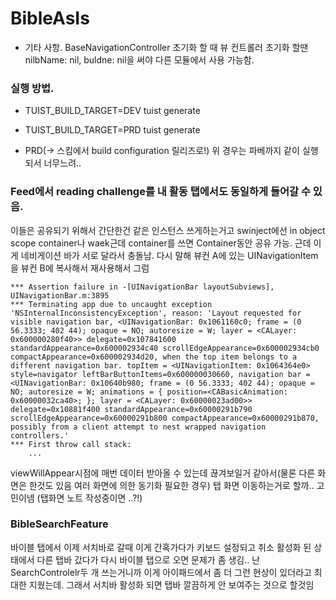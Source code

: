 #  BibleAsIs


- 기타 사항.
BaseNavigationController 초기화 할 때
뷰 컨트롤러 초기화 할땐 nilbName: nil, buldne: nil을 써야 다른 모듈에서 사용 가능함.


### 실행 방법.
- TUIST_BUILD_TARGET=DEV tuist generate
- TUIST_BUILD_TARGET=PRD tuist generate

- PRD(-> 스킴에서 build configuration 릴리즈로!)
위 경우는 파베까지 같이 실행되서 너무느려.. 


### Feed에서 reading challenge를 내 활동 탭에서도 동일하게 들어갈 수 있음.
이들은 공유되기 위해서 간단한건 같은 인스턴스 쓰게하는거고 swinject에선 in object scope container나 waek근데 container를 쓰면 Container동안
공유 가능. 근데 이게 네비게이션 바가 서로 달라서 충돌남.
다시 말해 뷰컨 A에 있는 UINavigationItem을 뷰컨 B에 복사해서 재사용해서 그럼 
```
*** Assertion failure in -[UINavigationBar layoutSubviews], UINavigationBar.m:3895
*** Terminating app due to uncaught exception 'NSInternalInconsistencyException', reason: 'Layout requested for visible navigation bar, <UINavigationBar: 0x1061160c0; frame = (0 56.3333; 402 44); opaque = NO; autoresize = W; layer = <CALayer: 0x600000280f40>> delegate=0x107841600 standardAppearance=0x600002934c40 scrollEdgeAppearance=0x600002934cb0 compactAppearance=0x600002934d20, when the top item belongs to a different navigation bar. topItem = <UINavigationItem: 0x1064364e0> style=navigator leftBarButtonItems=0x600000030660, navigation bar = <UINavigationBar: 0x10640b980; frame = (0 56.3333; 402 44); opaque = NO; autoresize = W; animations = { position=<CABasicAnimation: 0x60000032ca40>; }; layer = <CALayer: 0x60000023ad00>> delegate=0x10881f400 standardAppearance=0x60000291b790 scrollEdgeAppearance=0x60000291b800 compactAppearance=0x60000291b870, possibly from a client attempt to nest wrapped navigation controllers.'
*** First throw call stack:
    ...
```

viewWillAppear시점에 매번 데이터 받아올 수 있는데 끊겨보일거 같아서(물론 다른 화면은 한것도 있음 여러 화면에 의한 동기화 필요한 경우) 
탭 화면 이동하는거로 할까.. 고민이넴 (탭화면 노트 작성중이면 ..?!)


### BibleSearchFeature
바이블 탭에서 이제 서치바로 갈때 이게 간혹가다가 키보드 설정되고 취소 활성화 된 상태에서 다른 탭바 갔다가 다시 바이블 탭으로 오면 
문제가 좀 생김.. 난 SearchControlelr두 개 쓰는거니까 이게 아이패드에서 좀 더 그런 현상이 있더라고 최대한 지웠는데.
그래서 서치바 활성화 되면 탭바 깔끔하게 안 보여주는 것으로 할것임
